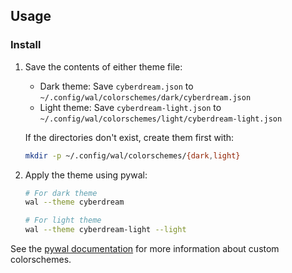 ## Usage

### Install

1. Save the contents of either theme file:

    - Dark theme: Save `cyberdream.json` to `~/.config/wal/colorschemes/dark/cyberdream.json`
    - Light theme: Save `cyberdream-light.json` to `~/.config/wal/colorschemes/light/cyberdream-light.json`

    If the directories don't exist, create them first with:

    ```bash
    mkdir -p ~/.config/wal/colorschemes/{dark,light}
    ```

2. Apply the theme using pywal:

    ```bash
    # For dark theme
    wal --theme cyberdream

    # For light theme
    wal --theme cyberdream-light --light
    ```

See the [pywal documentation](https://github.com/dylanaraps/pywal/wiki/Customization#making-your-own-colorschemes) for more information about custom colorschemes.
